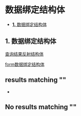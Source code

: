 # 数据绑定结构体

* [**1.** 数据绑定结构体](./#数据绑定结构体)

## 1. 数据绑定结构体 <a id="&#x6570;&#x636E;&#x7ED1;&#x5B9A;&#x7ED3;&#x6784;&#x4F53;"></a>

[查询结果反射结构体](http://www.topgoer.com/%E5%85%B6%E4%BB%96/%E6%95%B0%E6%8D%AE%E7%BB%91%E5%AE%9A%E7%BB%93%E6%9E%84%E4%BD%93/查询结果反射结构体.html)

[form数据绑定结构体](http://www.topgoer.com/%E5%85%B6%E4%BB%96/%E6%95%B0%E6%8D%AE%E7%BB%91%E5%AE%9A%E7%BB%93%E6%9E%84%E4%BD%93/form数据绑定结构体.html)

##  results matching ""

* 
## No results matching ""

